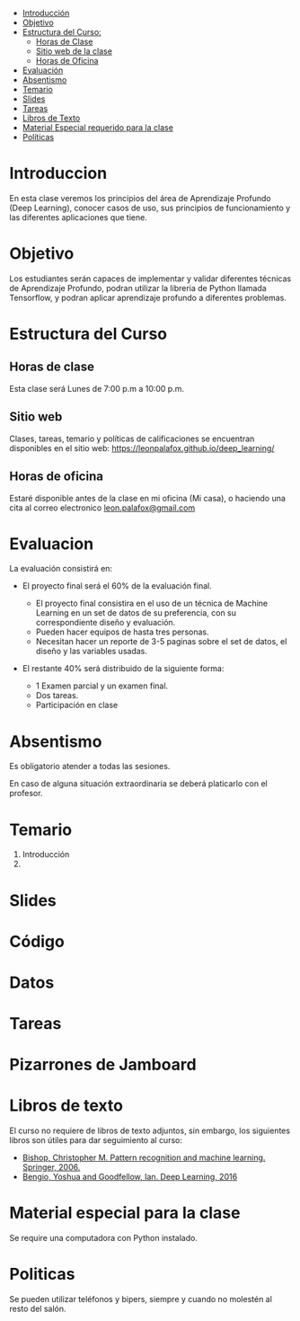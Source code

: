 

- [Introducción](#introduccion)
- [Objetivo](#objetivo)
- [Estructura del Curso:](#estrctura-del-curso)
  - [Horas de Clase](#horas-de-clase)
  - [Sitio web de la clase](#sitio-web)
  - [Horas de Oficina](#horas-de-oficina)
- [Evaluación](#evaluacion)
- [Absentismo](#absentismo)
- [Temario](#temario)
- [Slides](#slides)
- [Tareas](#tareas)
- [Libros de Texto](#libros-de-texto)
- [Material Especial requerido para la clase](#material-especial-para-clase)
- [Políticas](#politicas)


# Introduccion

En esta clase veremos los principios del área de Aprendizaje Profundo (Deep Learning), conocer casos de uso, sus principios de funcionamiento y las diferentes aplicaciones que tiene.

# Objetivo

Los estudiantes serán capaces de implementar y validar diferentes técnicas de Aprendizaje Profundo, podran utilizar la libreria de Python llamada Tensorflow, y podran aplicar aprendizaje profundo a diferentes problemas.

# Estructura del Curso

## Horas de clase

Esta clase será Lunes de 7:00 p.m a 10:00 p.m.

## Sitio web

Clases, tareas, temario y políticas de calificaciones se encuentran disponibles en el sitio web: https://leonpalafox.github.io/deep_learning/

## Horas de oficina

Estaré disponible antes de la clase en mi oficina (Mi casa), o haciendo una cita al correo electronico leon.palafox@gmail.com

# Evaluacion

La evaluación consistirá en:

- El proyecto final será el 60% de la evaluación final.
    - El proyecto final consistira en el uso de un técnica de Machine Learning en un set de datos de su preferencia, con su correspondiente diseño y evaluación.
  - Pueden hacer equipos de hasta tres personas.
  - Necesitan hacer un reporte de 3-5 paginas sobre el set de datos, el diseño y las variables usadas.

- El restante 40% será distribuido de la siguiente forma:
  - 1 Examen parcial y un examen final. 
  - Dos tareas.
  - Participación en clase


# Absentismo
Es obligatorio atender a todas las sesiones.

En caso de alguna situación extraordinaria se deberá platicarlo con el profesor.

# Temario

1. Introducción
2. 


# Slides




# Código


# Datos




# Tareas


# Pizarrones de Jamboard


# Libros de texto

El curso no requiere de libros de texto adjuntos, sin embargo, los siguientes libros son útiles para dar seguimiento al curso:

- [Bishop, Christopher M. Pattern recognition and machine learning. Springer, 2006.](https://www.microsoft.com/en-us/research/people/cmbishop/prml-book/)
- [Bengio, Yoshua and Goodfellow, Ian. Deep Learning, 2016](https://www.deeplearningbook.org/)



# Material especial para la clase

Se require una computadora con Python instalado.

# Politicas

Se pueden utilizar teléfonos y bipers, siempre y cuando no molestén al resto del salón.




